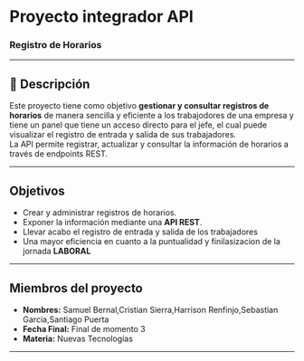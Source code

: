 #  Proyecto integrador API 
### Registro de Horarios

---

## 📖 Descripción
Este proyecto tiene como objetivo **gestionar y consultar registros de horarios** de manera sencilla y eficiente a los trabajodores de una empresa y tiene un panel que tiene un acceso directo para el jefe, el cual puede visualizar el registro de entrada y salida de sus trabajadores.  
La API permite registrar, actualizar y consultar la información de horarios a través de endpoints REST.

---
## Objetivos
- Crear y administrar registros de horarios.  
- Exponer la información mediante una **API REST**.  
- Llevar acabo el registro de entrada y salida de los trabajadores
- Una mayor eficiencia en cuanto a la puntualidad y finilasizacion de la jornada **LABORAL**

---
## Miembros del proyecto
- **Nombres:** Samuel Bernal,Cristian Sierra,Harrison Renfinjo,Sebastian Garcia,Santiago Puerta
- **Fecha Final:** Final de momento 3
- **Materia:** Nuevas Tecnologias

---